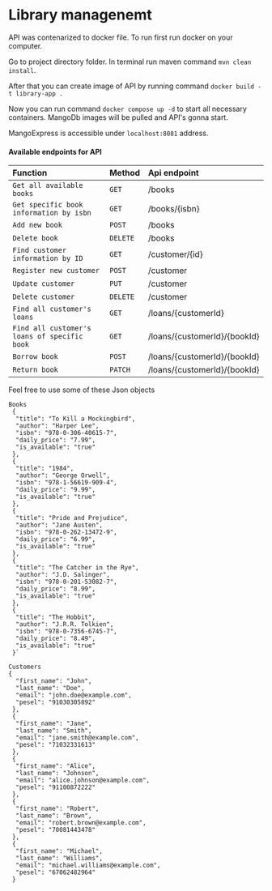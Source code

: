 
# Library managenemt

API was contenarized to docker file. To run first run docker on your computer.

Go to project directory folder.
In terminal run maven command `mvn clean install`.

After that you can create image of API by running command  `docker build -t library-app .`

Now you can run command `docker compose up -d` to start all necessary containers. MangoDb images will be pulled and API's gonna start.

MangoExpress is accessible under `localhost:8081` address.








#### Available endpoints for API



| Function | Method     | Api endpoint               |
| :-------- | :------- | :------------------------- |
| `Get all available books` | `GET` | /books |
| `Get specific book information by isbn` | `GET` | /books/{isbn} |
| `Add new book` | `POST` | /books |
| `Delete book` | `DELETE` | /books|
| `Find customer information by ID` | `GET` | /customer/{id} |
| `Register new customer` | `POST` | /customer|
| `Update customer` | `PUT` | /customer |
| `Delete customer` | `DELETE` | /customer |
| `Find all customer's loans` | `GET` | /loans/{customerId} |
| `Find all customer's loans of specific book` | `GET` | /loans/{customerId}/{bookId} |
| `Borrow book` | `POST` | /loans/{customerId}/{bookId} |
| `Return book` | `PATCH` | /loans/{customerId}/{bookId} |


Feel free to use some of these Json objects

```
Books
 {
  "title": "To Kill a Mockingbird",
  "author": "Harper Lee",
  "isbn": "978-0-306-40615-7",
  "daily_price": "7.99",
  "is_available": "true"
 },
 {
  "title": "1984",
  "author": "George Orwell",
  "isbn": "978-1-56619-909-4",
  "daily_price": "9.99",
  "is_available": "true"
 },
 {
  "title": "Pride and Prejudice",
  "author": "Jane Austen",
  "isbn": "978-0-262-13472-9",
  "daily_price": "6.99",
  "is_available": "true"
 },
 {
  "title": "The Catcher in the Rye",
  "author": "J.D. Salinger",
  "isbn": "978-0-201-53082-7",
  "daily_price": "8.99",
  "is_available": "true"
 },
 {
  "title": "The Hobbit",
  "author": "J.R.R. Tolkien",
  "isbn": "978-0-7356-6745-7",
  "daily_price": "8.49",
  "is_available": "true"
 }`
```
```
Customers
{
  "first_name": "John",
  "last_name": "Doe",
  "email": "john.doe@example.com",
  "pesel": "91030305892"
 },
 {
  "first_name": "Jane",
  "last_name": "Smith",
  "email": "jane.smith@example.com",
  "pesel": "71032331613"
 },
 {
  "first_name": "Alice",
  "last_name": "Johnson",
  "email": "alice.johnson@example.com",
  "pesel": "91100872222"
 },
 {
  "first_name": "Robert",
  "last_name": "Brown",
  "email": "robert.brown@example.com",
  "pesel": "70081443478"
 },
 {
  "first_name": "Michael",
  "last_name": "Williams",
  "email": "michael.williams@example.com",
  "pesel": "67062482964"
 }
```

